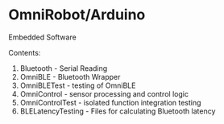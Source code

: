 # OmniRobot/Arduino

Embedded Software

Contents:

1. Bluetooth - Serial Reading
2. OmniBLE - Bluetooth Wrapper
3. OmniBLETest - testing of OmniBLE
4. OmniControl - sensor processing and control logic
5. OmniControlTest - isolated function integration testing
6. BLELatencyTesting - Files for calculating Bluetooth latency

